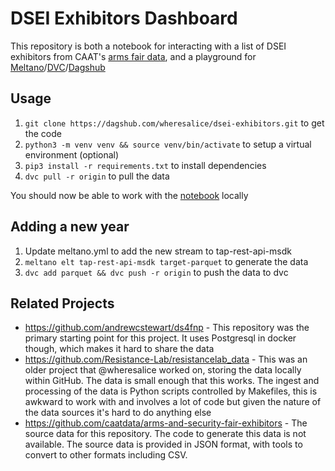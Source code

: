 # DSEI Exhibitors Dashboard

This repository is both a notebook for interacting with a list of DSEI exhibitors from CAAT's [arms fair data](https://github.com/caatdata/arms-and-security-fair-exhibitors), and a playground for [Meltano](https://meltano.com/)/[DVC](https://dvc.org/)/[Dagshub](https://dagshub.com/)

## Usage

1. `git clone https://dagshub.com/wheresalice/dsei-exhibitors.git` to get the code
2. `python3 -m venv venv && source venv/bin/activate` to setup a virtual environment (optional)
3. `pip3 install -r requirements.txt` to install dependencies
4. `dvc pull -r origin` to pull the data

You should now be able to work with the [notebook](notebook/exhibitors.ipynb) locally

## Adding a new year

1. Update meltano.yml to add the new stream to tap-rest-api-msdk
2. `meltano elt tap-rest-api-msdk target-parquet` to generate the data
3. `dvc add parquet && dvc push -r origin` to push the data to dvc

## Related Projects

* https://github.com/andrewcstewart/ds4fnp - This repository was the primary starting point for this project. It uses Postgresql in docker though, which makes it hard to share the data
* https://github.com/Resistance-Lab/resistancelab_data - This was an older project that @wheresalice worked on, storing the data locally within GitHub. The data is small enough that this works.  The ingest and processing of the data is Python scripts controlled by Makefiles, this is awkward to work with and involves a lot of code but given the nature of the data sources it's hard to do anything else
* https://github.com/caatdata/arms-and-security-fair-exhibitors - The source data for this repository. The code to generate this data is not available. The source data is provided in JSON format, with tools to convert to other formats including CSV.
